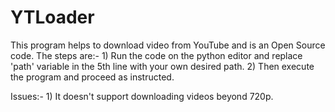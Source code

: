 # YTLoader
This program helps to download video from YouTube and is an Open Source code.
The steps are:-
    1) Run the code on the python editor and replace 'path' variable in the 5th line with your own desired path.
    2) Then execute the program and proceed as instructed.

Issues:-
    1) It doesn't support downloading videos beyond 720p. 
